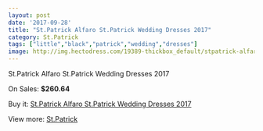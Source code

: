 ```yaml
---
layout: post
date: '2017-09-28'
title: "St.Patrick Alfaro St.Patrick Wedding Dresses 2017"
category: St.Patrick
tags: ["little","black","patrick","wedding","dresses"]
image: http://img.hectodress.com/19389-thickbox_default/stpatrick-alfaro-stpatrick-wedding-dresses-2013.jpg
---
```

St.Patrick Alfaro St.Patrick Wedding Dresses 2017

On Sales: **$260.64**
<a href="https://www.hectodress.com/stpatrick/9097-stpatrick-alfaro-stpatrick-wedding-dresses-2013.html"><amp-img layout="responsive" width="600" height="600" src="//img.hectodress.com/19389-thickbox_default/stpatrick-alfaro-stpatrick-wedding-dresses-2013.jpg" alt="St.Patrick Alfaro St.Patrick Wedding Dresses 2017 0" /></a>
<a href="https://www.hectodress.com/stpatrick/9097-stpatrick-alfaro-stpatrick-wedding-dresses-2013.html"><amp-img layout="responsive" width="600" height="600" src="//img.hectodress.com/19391-thickbox_default/stpatrick-alfaro-stpatrick-wedding-dresses-2013.jpg" alt="St.Patrick Alfaro St.Patrick Wedding Dresses 2017 1" /></a>
<a href="https://www.hectodress.com/stpatrick/9097-stpatrick-alfaro-stpatrick-wedding-dresses-2013.html"><amp-img layout="responsive" width="600" height="600" src="//img.hectodress.com/19390-thickbox_default/stpatrick-alfaro-stpatrick-wedding-dresses-2013.jpg" alt="St.Patrick Alfaro St.Patrick Wedding Dresses 2017 2" /></a>

Buy it: [St.Patrick Alfaro St.Patrick Wedding Dresses 2017](https://www.hectodress.com/stpatrick/9097-stpatrick-alfaro-stpatrick-wedding-dresses-2013.html "St.Patrick Alfaro St.Patrick Wedding Dresses 2017")

View more: [St.Patrick](https://www.hectodress.com/153-stpatrick "St.Patrick")